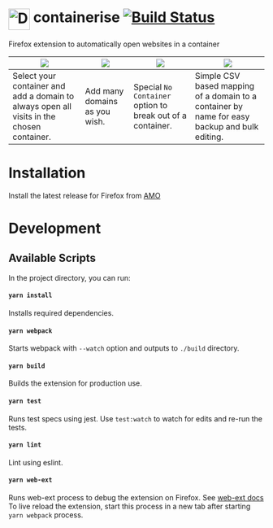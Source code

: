 # <img src="https://raw.githubusercontent.com/kintesh/containerise/master/static/icons/icon.png" alt="Drawing" width="42" align="top"/> containerise [![Build Status](https://travis-ci.org/kintesh/containerise.svg?branch=master)](https://travis-ci.org/kintesh/containerise)

Firefox extension to automatically open websites in a container

|![](https://raw.githubusercontent.com/kintesh/containerise/master/static/screenshots/1.png)  |  ![](https://raw.githubusercontent.com/kintesh/containerise/master/static/screenshots/2.png)  |  ![](https://raw.githubusercontent.com/kintesh/containerise/master/static/screenshots/3.png)  |  ![](https://raw.githubusercontent.com/kintesh/containerise/master/static/screenshots/4.png)|
| --- | --- | --- | --- |
|Select your container and add a domain to always open all visits in the chosen container. | Add many domains as you wish. | Special `No Container` option to break out of a container. | Simple CSV based mapping of a domain to a container by name for easy backup and bulk editing. |


# Installation
Install the latest release for Firefox from [AMO](https://addons.mozilla.org/en-US/firefox/addon/containerise/)



# Development

## Available Scripts
In the project directory, you can run:

#### `yarn install`
Installs required dependencies. 

#### `yarn webpack`
Starts webpack with `--watch` option and outputs to `./build` directory.
 
#### `yarn build`
Builds the extension for production use.<br>

#### `yarn test`
Runs test specs using jest.
Use `test:watch` to watch for edits and re-run the tests.

#### `yarn lint`
Lint using eslint.

#### `yarn web-ext`
Runs web-ext process to debug the extension on Firefox. See [web-ext docs](https://github.com/mozilla/web-ext) <br/>
To live reload the extension, start this process in a new tab after starting `yarn webpack` process.
